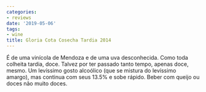 ```yaml
---
categories:
- reviews
date: '2019-05-06'
tags:
- wine
title: Gloria Cota Cosecha Tardia 2014
---
```


É de uma vinícola de Mendoza e de uma uva desconhecida. Como toda colheita tardia, doce. Talvez por ter passado tanto tempo, apenas doce, mesmo. Um levíssimo gosto alcoólico (que se mistura do levíssimo amargo), mas continua com seus 13.5% e sobe rápido. Beber com queijo ou doces não muito doces.
